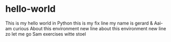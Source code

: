 # hello-world
This is my hello world in Python
this is my fix line
my name is gerard & Aai-am curious About this environment new line about this environment new line
 zo let me go Sam exercises witte stoel 
